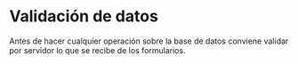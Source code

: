 # Validación de datos

Antes de hacer cualquier operación sobre la base de datos conviene validar por servidor lo que se recibe de los formularios.